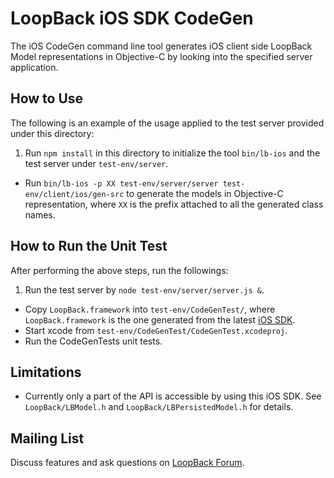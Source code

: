 # LoopBack iOS SDK CodeGen

The iOS CodeGen command line tool generates iOS client side LoopBack Model representations
in Objective-C by looking into the specified server application.

## How to Use

The following is an example of the usage applied to the test server provided under this directory:

 1. Run `npm install` in this directory to initialize the tool `bin/lb-ios` and the test server under `test-env/server`.
 *  Run `bin/lb-ios -p XX test-env/server/server test-env/client/ios/gen-src` 
 	to generate the models in Objective-C representation, 
 	where `XX` is the prefix attached to all the generated class names.

## How to Run the Unit Test

After performing the above steps, run the followings:

 1. Run the test server by `node test-env/server/server.js &`.
 *  Copy `LoopBack.framework` into `test-env/CodeGenTest/`,
    where `LoopBack.framework` is the one generated from 
    the latest [iOS SDK](https://github.com/strongloop/loopback-sdk-ios).
 *  Start xcode from `test-env/CodeGenTest/CodeGenTest.xcodeproj`.
 *  Run the CodeGenTests unit tests.


## Limitations

 * Currently only a part of the API is accessible by using this iOS SDK.
 	See `LoopBack/LBModel.h` and `LoopBack/LBPersistedModel.h` for details.


## Mailing List

Discuss features and ask questions on [LoopBack Forum](https://groups.google.com/forum/#!forum/loopbackjs).